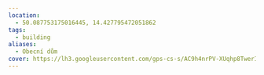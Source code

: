 ```yaml
---
location:
  - 50.087753175016445, 14.427795472051862
tags:
  - building
aliases:
  - Obecní dům
cover: https://lh3.googleusercontent.com/gps-cs-s/AC9h4nrPV-XUqhp8TwerI4ua96qGODP-7Nkffu5OaOce0QFc4NvbyvspkMnZxsTDv_LeuuOq11rOq0qxduI1RM51elkFsPWuDCy74zE07goDw9Ja9Yv_571HdZnHcUJ0Iv3z9f_qcZmC=w408-h544-k-no
---
```

